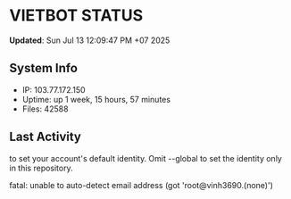 # VIETBOT STATUS
**Updated**: Sun Jul 13 12:09:47 PM +07 2025

## System Info
- IP: 103.77.172.150
- Uptime: up 1 week, 15 hours, 57 minutes
- Files: 42588

## Last Activity

to set your account's default identity.
Omit --global to set the identity only in this repository.

fatal: unable to auto-detect email address (got 'root@vinh3690.(none)')
